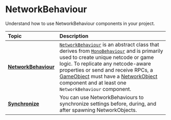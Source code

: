 # NetworkBehaviour

Understand how to use NetworkBehaviour components in your project.

| **Topic**                       | **Description**                  |
| :------------------------------ | :------------------------------- |
| **[NetworkBehaviour](basics/networkbehaviour.md)** | [`NetworkBehaviour`](https://docs.unity3d.com/Packages/com.unity.netcode.gameobjects@latest?subfolder=/api/Unity.Netcode.NetworkBehaviour.html) is an abstract class that derives from [`MonoBehaviour`](https://docs.unity3d.com/ScriptReference/MonoBehaviour.html) and is primarily used to create unique netcode or game logic. To replicate any netcode-aware properties or send and receive RPCs, a [GameObject](https://docs.unity3d.com/Manual/GameObjects.html) must have a [NetworkObject](basics/networkobject.md) component and at least one `NetworkBehaviour` component. |
| **[Synchronize](basics/networkbehaviour-synchronize.md)** | You can use NetworkBehaviours to synchronize settings before, during, and after spawning NetworkObjects. |